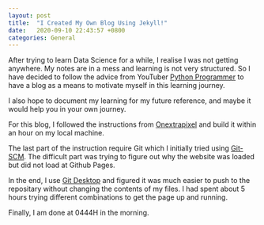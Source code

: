 ```yaml
---
layout: post
title:  "I Created My Own Blog Using Jekyll!"
date:   2020-09-10 22:43:57 +0800
categories: General
---
```


After trying to learn Data Science for a while, I realise I was not getting anywhere. My notes are in a mess and learning is not very structured. So I have decided to follow the advice from YouTuber [Python Programmer] to have a blog as a means to motivate myself in this learning journey.

I also hope to document my learning for my future reference, and maybe it would help you in your own journey.

For this blog, I followed the instructions from [Onextrapixel] and build it within an hour on my local machine.

The last part of the instruction require Git which I initially tried using [Git-SCM]. The difficult part was trying to figure out why the website was loaded but did not load at Github Pages.

In the end, I use [Git Desktop] and figured it was much easier to push to the repositary without changing the contents of my files. I had spent about 5 hours trying different combinations to get the page up and running.

Finally, I am done at 0444H in the morning.

[Python Programmer]: https://www.youtube.com/channel/UC68KSmHePPePCjW4v57VPQg
[Onextrapixel]: https://onextrapixel.com/start-jekyll-blog-github-pages-free/
[Git-SCM]: https://git-scm.com/
[Git Desktop]: https://desktop.github.com/
